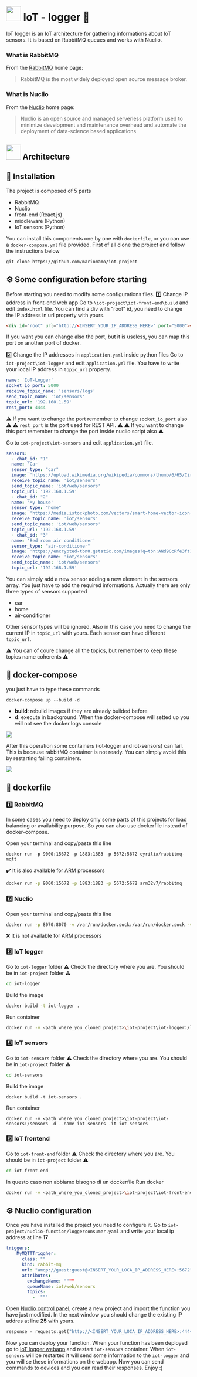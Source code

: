 # <img src="https://image.flaticon.com/icons/png/512/1998/1998618.png" width="40" height="40" /> IoT - logger :robot:

IoT logger is an IoT architecture for gathering informations about IoT sensors. It is based on RabbitMQ queues and works with Nuclio.

### What is RabbitMQ
From the [RabbitMQ](https://www.rabbitmq.com/) home page:
> RabbitMQ is the most widely deployed open source message broker.

### What is Nuclio
From  the [Nuclio](https://nuclio.io/) home page:
> Nuclio is an open source and managed serverless platform used to minimize development and maintenance overhead and automate the deployment of data-science based applications

## <img src="https://image.flaticon.com/icons/png/512/4987/4987493.png" width="40" height="40"/> Architecture

## :rocket: Installation
The project is composed of 5 parts

* RabbitMQ
* Nuclio
* front-end (React.js)
* middleware (Python)
* IoT sensors (Python)

You can install this components one by one with ```dockerfile```, or you can use a ```docker-compose.yml``` file provided.
First of all clone the project and follow the instructions below

```git
git clone https://github.com/mariomamo/iot-project
```

## :gear: Some configuration before starting

Before starting you need to modify some configurations files.
:one: Change IP address in front-end web app
Go to ```\iot-project\iot-front-end\build``` and edit ```index.html``` file. You can find a div with "root" id, you need to change the IP address in url property with yours.

```html
<div id="root" url="http://<INSERT_YOUR_IP_ADDRESS_HERE>" port="5000"></div>
```
If you want you can change also the port, but it is useless, you can map this port on another port of docker.

:two: Change the IP addresses in ```application.yaml``` inside python files
Go to ```iot-project\iot-logger``` and edit ```application.yml``` file.
You have to write your local IP address in ```topic_url``` property.

```yml
name: 'IoT-Logger'  
socket_io_port: 5000  
receive_topic_name: 'sensors/logs'  
send_topic_name: 'iot/sensors'  
topic_url: '192.168.1.59'  
rest_port: 4444
```

:warning: If you  want to change the port remember to change ```socket_io_port``` also :warning:
:warning: ```rest_port``` is the port used for REST API. :warning:
:warning: If you want to change this port remember to change the port inside nuclio script also :warning:

Go to ```iot-project\iot-sensors``` and edit ```application.yml``` file.

```yml
sensors:  
  - chat_id: "1"  
  name: 'Car'  
  sensor_type: "car"  
  image: 'https://upload.wikimedia.org/wikipedia/commons/thumb/6/65/Circle-icons-car.svg/1200px-Circle-icons-car.svg.png'  
  receive_topic_name: 'iot/sensors'  
  send_topic_name: 'iot/web/sensors'  
  topic_url: '192.168.1.59'  
  - chat_id: "2"  
  name: 'My house'  
  sensor_type: "home"  
  image: 'https://media.istockphoto.com/vectors/smart-home-vector-icon-with-airwaves-isolated-on-white-background-vector-id1186712143?k=6&m=1186712143&s=170667a&w=0&h=zZoIDzrMKXkUERFYeuSnYhiuSxZ22IcXT0RPIanZxG0='  
  receive_topic_name: 'iot/sensors'  
  send_topic_name: 'iot/web/sensors'  
  topic_url: '192.168.1.59'  
  - chat_id: "3"  
  name: 'Bed room air conditioner'  
  sensor_type: "air-conditioner"  
  image: 'https://encrypted-tbn0.gstatic.com/images?q=tbn:ANd9GcRfe3ft1wqiQUu1Kra38EezbmQTljHkFPSPzA&usqp=CAU'  
  receive_topic_name: 'iot/sensors'  
  send_topic_name: 'iot/web/sensors'  
  topic_url: '192.168.1.59'
```

You can simply add a new sensor adding a new element in the sensors array. You just have to add the required informations.
Actually there are only three types of sensors supported

* car
* home
* air-conditioner

Other sensor types will be ignored.
Also in this case you need to change the current IP in ```topic_url``` with yours. Each sensor can have different ```topic_url```.

:warning: You can of coure change all the topics, but remember to keep these topics name coherents :warning:

## :whale: docker-compose

you just have to type these commands

```docker-compose
docker-compose up --build -d
```

* <b>build</b>: rebuild images if they are already builded before
* <b>d</b>: execute in background. When the docker-compose will setted up you will not see the docker logs console

 <img src="readme\docker-compose.png" />

After this operation some containers (iot-logger and iot-sensors) can fail. This is because rabbitMQ container is not ready. You can simply avoid this by restarting failing containers.

 <img src="readme\container_fail.png" />

## :whale2: dockerfile
### :one: RabbitMQ
In some cases you need to deploy only some parts of this projects for load balancing or availability purpose. So you can also use dockerfile instead of docker-compose.

Open your terminal and copy/paste this line

```shell
docker run -p 9000:15672 -p 1883:1883 -p 5672:5672 cyrilix/rabbitmq-mqtt
```

:heavy_check_mark: It is also available for ARM processors
```bash
docker run -p 9000:15672 -p 1883:1883 -p 5672:5672 arm32v7/rabbitmq
```

### :two: Nuclio
Open your terminal and copy/paste this line

```bash
docker run -p 8070:8070 -v /var/run/docker.sock:/var/run/docker.sock -v /tmp:/tmp nuclio/dashboard:stable-amd64
```

:x: It is not available for ARM processors

### :three: IoT logger

Go to ```iot-logger``` folder
:warning: Check the directory where you are. You should be in ```iot-project``` folder :warning:

```bash
cd iot-logger
```

Build the image

```bash
docker build -t iot-logger .
```
Run container

```bash
docker run -v <path_where_you_cloned_project>\iot-project\iot-logger:/logger -dp 5000:5000 -dp 4444:4444 --name iot-logger -it iot-logger
```

### :four: IoT sensors
Go to ```iot-sensors``` folder
:warning: Check the directory where you are. You should be in ```iot-project``` folder :warning:

```bash
cd iot-sensors
```
Build the image

```docker
docker build -t iot-sensors .
```
Run container

```docker
docker run -v <path_where_you_cloned_project>\iot-project\iot-sensors:/sensors -d --name iot-sensors -it iot-sensors
```

### :five: IoT frontend
Go to ```iot-front-end``` folder
:warning: Check the directory where you are. You should be in ```iot-project``` folder :warning:

```bash
cd iot-front-end
```
In questo caso non abbiamo bisogno di un dockerfile
Run docker
```bash
docker run -v <path_where_you_cloned_project>\iot-project\iot-front-end\build:/usr/local/apache2/htdocs/ -dp 80:80 --name iot-frontend httpd:2.4
```

## :gear: Nuclio configuration
Once you have installed the project you need to configure it.
Go to ```iot-project/nuclio-function/loggerconsumer.yaml``` and write your local ip address at line <b>17</b>

```yml
triggers:
    MyMQTTTriggher:
      class: ""
      kind: rabbit-mq
      url: "amqp://guest:guest@<INSERT_YOUR_LOCA_IP_ADDRESS_HERE>:5672"
      attributes:
        exchangeName: """"
        queueName: iot/web/sensors
        topics:
          - '""'
```

Open [Nuclio control panel](http://localhost:8070/), create a new project and import the function you have just modified.
In the next window you should change the existing IP addres at line <b>25</b> with yours.

```python
response = requests.get("http://<INSERT_YOUR_LOCA_IP_ADDRESS_HERE>:4444/iot/logger/sendlog", headers=headers, json=payload)
```

Now you can deploy your function. When your function has been deployed go to [IoT logger webapp](http://localhost/) and restart ```iot-sensors``` container. When ```iot-sensors``` will be restarted it will send some information to the ```iot-logger``` and you will se these informations on the webapp. Now you can send commands to devices and you can read their responses.
Enjoy :)
